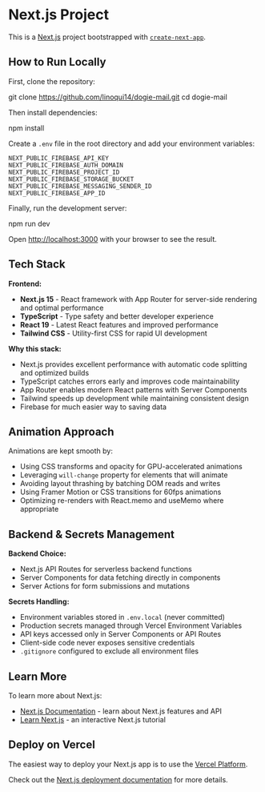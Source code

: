 # Next.js Project

This is a [Next.js](https://nextjs.org) project bootstrapped with [`create-next-app`](https://nextjs.org/docs/app/api-reference/cli/create-next-app).

## How to Run Locally

First, clone the repository:

git clone https://github.com/linoqui14/dogie-mail.git
cd dogie-mail

Then install dependencies:

npm install

Create a `.env` file in the root directory and add your environment variables:
```.env
NEXT_PUBLIC_FIREBASE_API_KEY
NEXT_PUBLIC_FIREBASE_AUTH_DOMAIN
NEXT_PUBLIC_FIREBASE_PROJECT_ID
NEXT_PUBLIC_FIREBASE_STORAGE_BUCKET
NEXT_PUBLIC_FIREBASE_MESSAGING_SENDER_ID
NEXT_PUBLIC_FIREBASE_APP_ID
```
Finally, run the development server:

npm run dev

Open [http://localhost:3000](http://localhost:3000) with your browser to see the result.

## Tech Stack

**Frontend:**
- **Next.js 15** - React framework with App Router for server-side rendering and optimal performance
- **TypeScript** - Type safety and better developer experience
- **React 19** - Latest React features and improved performance
- **Tailwind CSS** - Utility-first CSS for rapid UI development

**Why this stack:**
- Next.js provides excellent performance with automatic code splitting and optimized builds
- TypeScript catches errors early and improves code maintainability
- App Router enables modern React patterns with Server Components
- Tailwind speeds up development while maintaining consistent design
- Firebase for much easier way to saving data
## Animation Approach

Animations are kept smooth by:
- Using CSS transforms and opacity for GPU-accelerated animations
- Leveraging `will-change` property for elements that will animate
- Avoiding layout thrashing by batching DOM reads and writes
- Using Framer Motion or CSS transitions for 60fps animations
- Optimizing re-renders with React.memo and useMemo where appropriate

## Backend & Secrets Management

**Backend Choice:**
- Next.js API Routes for serverless backend functions
- Server Components for data fetching directly in components
- Server Actions for form submissions and mutations

**Secrets Handling:**
- Environment variables stored in `.env.local` (never committed)
- Production secrets managed through Vercel Environment Variables
- API keys accessed only in Server Components or API Routes
- Client-side code never exposes sensitive credentials
- `.gitignore` configured to exclude all environment files

## Learn More

To learn more about Next.js:
- [Next.js Documentation](https://nextjs.org/docs) - learn about Next.js features and API
- [Learn Next.js](https://nextjs.org/learn) - an interactive Next.js tutorial

## Deploy on Vercel

The easiest way to deploy your Next.js app is to use the [Vercel Platform](https://vercel.com/new?utm_medium=default-template&filter=next.js&utm_source=create-next-app&utm_campaign=create-next-app-readme).

Check out the [Next.js deployment documentation](https://nextjs.org/docs/app/building-your-application/deploying) for more details.